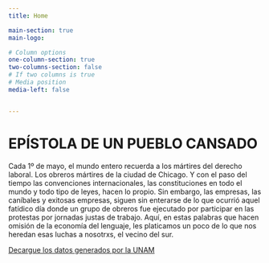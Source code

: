 ```yaml
---
title: Home

main-section: true
main-logo:

# Column options
one-column-section: true
two-columns-section: false
# If two columns is true
# Media position
media-left: false


---
```

# EPÍSTOLA DE UN PUEBLO CANSADO

Cada 1º de mayo, el mundo entero recuerda a los mártires del derecho laboral. Los obreros mártires de la ciudad de Chicago. Y con el paso del tiempo las convenciones internacionales, las constituciones en todo el mundo y todo tipo de leyes, hacen lo propio. Sin embargo, las empresas, las caníbales y exitosas empresas, siguen sin enterarse de lo que ocurrió aquel fatídico día donde un grupo de obreros fue ejecutado por participar en las protestas por jornadas justas de trabajo. Aquí, en estas palabras que hacen omisión de la economía del lenguaje, les platicamos un poco de lo que nos heredan esas luchas a nosotrxs, el vecino del sur.

[Decargue los datos generados por la UNAM](https://codeberg.org/samsamros/explotacion-laboral-rs)





